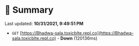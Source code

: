 # 📖 Summary
Last updated: **10/31/2021, 9:49:51 PM**

- `GET` [https://Bhadwa-sala.toxicblte.repl.co](https://Bhadwa-sala.toxicblte.repl.co) - **Down** (120136ms)
